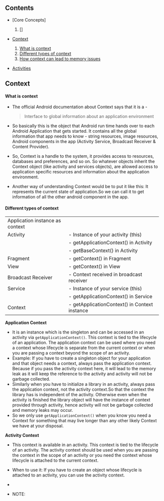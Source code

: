 
## Contents

* [Core Concepts]
  1. []

* [Context](#context)
   1. [What is context](#what-is-context) 
   2. [Different types of context](#different-types-of-context)   
   3. [How context can lead to memory issues](#how-context-can-lead-to-memory-issues)

* [Activities](#activities)
   
  

  
## Context
#### What is context
* The official Android documentation about Context says that it is a -

  > Interface to global information about an application environment

* So basically this is the object that Android run time hands over to each Android Application that gets started. It contains all the global information that app needs to know - string resources, image resources, Android components in the app (Activity Service, Broadcast Receiver & Content Provider).

* So, Context is a handle to the system, it provides  access to resources, databases and preferences, and so on. So whatever objects inherit the Context object (like activity and services objects), are allowed access to application specific resources and information about the application environment.

* Another way of understanding Context would be to put it like this: It represents the current state of application.So we can call it to get information of all the other android component in the app.

#### Different types of context

|                                     |                                            | 
| ----------------------------------- | ------------------------------------------ |
|  Application instance as context    |                                            | 
|  Activity                           |  - Instance of your activity (this)        | 
|                                     |  - getApplicationContext() in Activity     | 
|                                     |  - getBaseContext() in Activity            | 
|  Fragment                           |  - getContext() in Fragment                | 
|  View                               |  -  getContext() in View                   |
|  Broadcast Receiver                 |  - Context received in broadcast receiver  | 
|  Service                            |  - Instance of your service (this)         | 
|                                     |  - getApplicationContext() in Service      | 
|  Context                            |  - getApplicationContext() in Context instance |
          



  
  **Application Context**
  * It is an instance which is the singleton and can be accessed in an activity via ```getApplicationContext()```. This context is tied to the lifecycle of an application. The application context can be used where you need a context whose lifecycle is separate from the current context or when you are passing a context beyond the scope of an activity.
  * Example: If you have to create a singleton object for your application and that object needs a context, always pass the application context. Because if you pass the activity context here, it will lead to the memory leak as it will keep the reference to the activity and activity will not be garbage collected.
  * Similarly when you have to initialize a library in an activity, always pass the application context, not the activity context.So that the context the library has is independent of the activity. Otherwise even when the activity is finished the library object will have the instance of context provided through activity, hence activity will not be garbage collected and memory leaks may occur.
 * So we only use ```getApplicationContext()``` when you know you need a Context for something that may live longer than any other likely Context we have at your disposal.

  **Activity Context**
  *  This context is available in an activity. This context is tied to the lifecycle of an activity. The activity context should be used when you are passing the context in the scope of an activity or you need the context whose lifecycle is attached to the current context.
  * When to use it: If you have to create an object whose lifecycle is attached to an activity, you can use the activity context.
  *

* NOTE:
